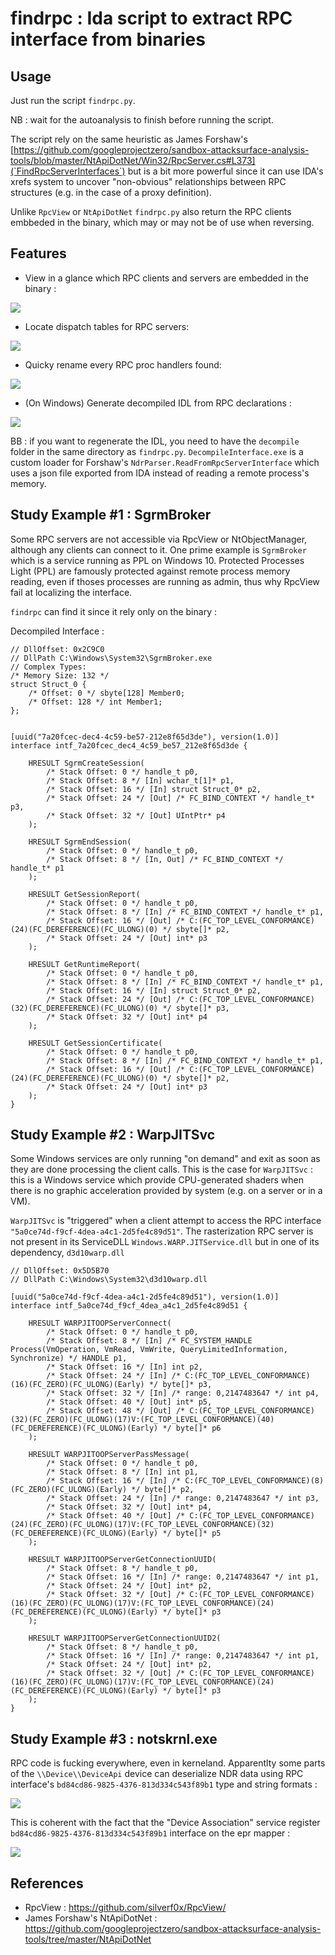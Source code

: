 findrpc : Ida script to extract RPC interface from binaries
=============================================================

Usage
------------

Just run the script `findrpc.py`.

NB : wait for the autoanalysis to finish before running the script.



The script rely on the same heuristic as James Forshaw's [https://github.com/googleprojectzero/sandbox-attacksurface-analysis-tools/blob/master/NtApiDotNet/Win32/RpcServer.cs#L373](`FindRpcServerInterfaces`) but is a bit more powerful since it can use IDA's xrefs system to uncover "non-obvious" relationships between RPC structures  (e.g. in the case of a proxy definition).

Unlike `RpcView` or `NtApiDotNet`  `findrpc.py` also return the RPC clients embbeded in the binary, which may or may not be of use when reversing.  

Features
------------

* View in a glance which RPC clients and servers are embedded in the binary :

![](screenshot/sgrm_broker.PNG)

* Locate dispatch tables for RPC servers:

![](screenshot/sgrm_broker_dispatch_table.PNG)

* Quicky rename every RPC proc handlers found:

![](screenshot/spectrum_renaming.PNG)

* (On Windows) Generate decompiled IDL from RPC declarations :

![](screenshot/d310_warp_idl_generation.PNG)


BB : if you want to regenerate the IDL, you need to have the `decompile` folder in the same directory as `findrpc.py`. `DecompileInterface.exe` is a custom loader for Forshaw's `NdrParser.ReadFromRpcServerInterface` which uses a json file exported from IDA instead of reading a remote process's memory.


Study Example #1 : SgrmBroker
-----------------------------

Some RPC servers are not accessible via RpcView or NtObjectManager, although any clients can connect to it. One prime example is `SgrmBroker` which is a service running as PPL on Windows 10. Protected Processes Light (PPL) are famously protected against remote process memory reading, even if thoses processes are running as admin, thus why RpcView fail at localizing the interface.

`findrpc` can find it since it rely only on the binary :


Decompiled Interface :

```idl
// DllOffset: 0x2C9C0
// DllPath C:\Windows\System32\SgrmBroker.exe 
// Complex Types:
/* Memory Size: 132 */
struct Struct_0 {
    /* Offset: 0 */ sbyte[128] Member0;
    /* Offset: 128 */ int Member1;
};


[uuid("7a20fcec-dec4-4c59-be57-212e8f65d3de"), version(1.0)]
interface intf_7a20fcec_dec4_4c59_be57_212e8f65d3de {

    HRESULT SgrmCreateSession(
    	/* Stack Offset: 0 */ handle_t p0, 
    	/* Stack Offset: 8 */ [In] wchar_t[1]* p1, 
    	/* Stack Offset: 16 */ [In] struct Struct_0* p2, 
    	/* Stack Offset: 24 */ [Out] /* FC_BIND_CONTEXT */ handle_t* p3, 
    	/* Stack Offset: 32 */ [Out] UIntPtr* p4
    );

    HRESULT SgrmEndSession(
    	/* Stack Offset: 0 */ handle_t p0, 
    	/* Stack Offset: 8 */ [In, Out] /* FC_BIND_CONTEXT */ handle_t* p1
    );

    HRESULT GetSessionReport(
    	/* Stack Offset: 0 */ handle_t p0, 
    	/* Stack Offset: 8 */ [In] /* FC_BIND_CONTEXT */ handle_t* p1, 
    	/* Stack Offset: 16 */ [Out] /* C:(FC_TOP_LEVEL_CONFORMANCE)(24)(FC_DEREFERENCE)(FC_ULONG)(0) */ sbyte[]* p2, 
    	/* Stack Offset: 24 */ [Out] int* p3
    );

    HRESULT GetRuntimeReport(
    	/* Stack Offset: 0 */ handle_t p0, 
    	/* Stack Offset: 8 */ [In] /* FC_BIND_CONTEXT */ handle_t* p1, 
    	/* Stack Offset: 16 */ [In] struct Struct_0* p2, 
    	/* Stack Offset: 24 */ [Out] /* C:(FC_TOP_LEVEL_CONFORMANCE)(32)(FC_DEREFERENCE)(FC_ULONG)(0) */ sbyte[]* p3, 
    	/* Stack Offset: 32 */ [Out] int* p4
    );

    HRESULT GetSessionCertificate(
    	/* Stack Offset: 0 */ handle_t p0, 
    	/* Stack Offset: 8 */ [In] /* FC_BIND_CONTEXT */ handle_t* p1, 
    	/* Stack Offset: 16 */ [Out] /* C:(FC_TOP_LEVEL_CONFORMANCE)(24)(FC_DEREFERENCE)(FC_ULONG)(0) */ sbyte[]* p2, 
    	/* Stack Offset: 24 */ [Out] int* p3
    );
}
```



Study Example #2 : WarpJITSvc
-----------------------------


Some Windows services are only running "on demand" and exit as soon as they are done processing the client calls. This is the case for `WarpJITSvc` : this is a Windows service which provide CPU-generated shaders when there is no graphic acceleration provided by system (e.g. on a server or in a VM).

`WarpJITSvc` is "triggered" when a client attempt to access the RPC interface `"5a0ce74d-f9cf-4dea-a4c1-2d5fe4c89d51"`. The rasterization RPC server is not present in its ServiceDLL `Windows.WARP.JITService.dll` but in one of its dependency, `d3d10warp.dll`


```idl
// DllOffset: 0x5D5B70
// DllPath C:\Windows\System32\d3d10warp.dll

[uuid("5a0ce74d-f9cf-4dea-a4c1-2d5fe4c89d51"), version(1.0)]
interface intf_5a0ce74d_f9cf_4dea_a4c1_2d5fe4c89d51 {

    HRESULT WARPJITOOPServerConnect(
    	/* Stack Offset: 0 */ handle_t p0, 
    	/* Stack Offset: 8 */ [In] /* FC_SYSTEM_HANDLE Process(VmOperation, VmRead, VmWrite, QueryLimitedInformation, Synchronize) */ HANDLE p1, 
    	/* Stack Offset: 16 */ [In] int p2, 
    	/* Stack Offset: 24 */ [In] /* C:(FC_TOP_LEVEL_CONFORMANCE)(16)(FC_ZERO)(FC_ULONG)(Early) */ byte[]* p3, 
    	/* Stack Offset: 32 */ [In] /* range: 0,2147483647 */ int p4, 
    	/* Stack Offset: 40 */ [Out] int* p5, 
    	/* Stack Offset: 48 */ [Out] /* C:(FC_TOP_LEVEL_CONFORMANCE)(32)(FC_ZERO)(FC_ULONG)(17)V:(FC_TOP_LEVEL_CONFORMANCE)(40)(FC_DEREFERENCE)(FC_ULONG)(Early) */ byte[]* p6
    );

    HRESULT WARPJITOOPServerPassMessage(
    	/* Stack Offset: 0 */ handle_t p0, 
    	/* Stack Offset: 8 */ [In] int p1, 
    	/* Stack Offset: 16 */ [In] /* C:(FC_TOP_LEVEL_CONFORMANCE)(8)(FC_ZERO)(FC_ULONG)(Early) */ byte[]* p2, 
    	/* Stack Offset: 24 */ [In] /* range: 0,2147483647 */ int p3, 
    	/* Stack Offset: 32 */ [Out] int* p4, 
    	/* Stack Offset: 40 */ [Out] /* C:(FC_TOP_LEVEL_CONFORMANCE)(24)(FC_ZERO)(FC_ULONG)(17)V:(FC_TOP_LEVEL_CONFORMANCE)(32)(FC_DEREFERENCE)(FC_ULONG)(Early) */ byte[]* p5
    );

    HRESULT WARPJITOOPServerGetConnectionUUID(
    	/* Stack Offset: 8 */ handle_t p0, 
    	/* Stack Offset: 16 */ [In] /* range: 0,2147483647 */ int p1, 
    	/* Stack Offset: 24 */ [Out] int* p2, 
    	/* Stack Offset: 32 */ [Out] /* C:(FC_TOP_LEVEL_CONFORMANCE)(16)(FC_ZERO)(FC_ULONG)(17)V:(FC_TOP_LEVEL_CONFORMANCE)(24)(FC_DEREFERENCE)(FC_ULONG)(Early) */ byte[]* p3
    );

    HRESULT WARPJITOOPServerGetConnectionUUID2(
    	/* Stack Offset: 8 */ handle_t p0, 
    	/* Stack Offset: 16 */ [In] /* range: 0,2147483647 */ int p1, 
    	/* Stack Offset: 24 */ [Out] int* p2, 
    	/* Stack Offset: 32 */ [Out] /* C:(FC_TOP_LEVEL_CONFORMANCE)(16)(FC_ZERO)(FC_ULONG)(17)V:(FC_TOP_LEVEL_CONFORMANCE)(24)(FC_DEREFERENCE)(FC_ULONG)(Early) */ byte[]* p3
    );
}
```


Study Example #3 : notskrnl.exe
--------------------------------


RPC code is fucking everywhere, even in kerneland. Apparentlty some parts of the `\\Device\\DeviceApi` device can deserialize NDR data using RPC interface's `bd84cd86-9825-4376-813d334c543f89b1` type and string formats :

![](screenshot/ntosknrl_rpc.PNG)

This is coherent with the fact that the "Device Association" service register `bd84cd86-9825-4376-813d334c543f89b1` interface on the epr mapper :


![](screenshot/ntosknrl_das.PNG)

References
------------

* RpcView : https://github.com/silverf0x/RpcView/
* James Forshaw's NtApiDotNet : https://github.com/googleprojectzero/sandbox-attacksurface-analysis-tools/tree/master/NtApiDotNet
